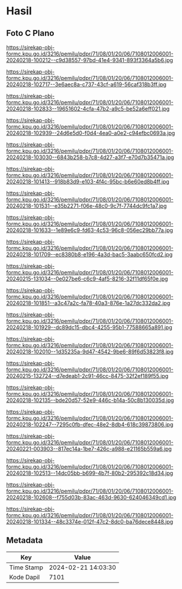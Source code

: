# Hasil

## Foto C Plano

https://sirekap-obj-formc.kpu.go.id/3216/pemilu/pdpr/71/08/01/20/06/7108012006001-20240218-100212--c9d38557-97bd-41e4-9341-893f3364a5b6.jpg

https://sirekap-obj-formc.kpu.go.id/3216/pemilu/pdpr/71/08/01/20/06/7108012006001-20240218-102717--3e6aec8a-c737-43cf-a619-56caf318b3ff.jpg

https://sirekap-obj-formc.kpu.go.id/3216/pemilu/pdpr/71/08/01/20/06/7108012006001-20240218-102833--19651602-4cfa-47b2-a9c5-be52a6eff021.jpg

https://sirekap-obj-formc.kpu.go.id/3216/pemilu/pdpr/71/08/01/20/06/7108012006001-20240218-102939--24d6e5d0-f0d4-4ea0-a0e2-c94efbc0693a.jpg

https://sirekap-obj-formc.kpu.go.id/3216/pemilu/pdpr/71/08/01/20/06/7108012006001-20240218-103030--6843b258-b7c8-4d27-a3f7-e70d7b35471a.jpg

https://sirekap-obj-formc.kpu.go.id/3216/pemilu/pdpr/71/08/01/20/06/7108012006001-20240218-101413--918b83d9-e103-4f4c-95bc-b6e60ed8b4ff.jpg

https://sirekap-obj-formc.kpu.go.id/3216/pemilu/pdpr/71/08/01/20/06/7108012006001-20240218-101531--e35b2271-f06e-48c0-9c7f-7744dc9fc1a7.jpg

https://sirekap-obj-formc.kpu.go.id/3216/pemilu/pdpr/71/08/01/20/06/7108012006001-20240218-101633--1e89e6c9-fd63-4c53-96c8-056ec29bb77a.jpg

https://sirekap-obj-formc.kpu.go.id/3216/pemilu/pdpr/71/08/01/20/06/7108012006001-20240218-101709--ec8380b8-e196-4a3d-bac5-3aabc650fcd2.jpg

https://sirekap-obj-formc.kpu.go.id/3216/pemilu/pdpr/71/08/01/20/06/7108012006001-20240215-131034--0e027be6-c6c9-4af5-8216-32f11df65f0e.jpg

https://sirekap-obj-formc.kpu.go.id/3216/pemilu/pdpr/71/08/01/20/06/7108012006001-20240218-101851--a3c47a2c-fa78-40a3-876e-1a27dc332da2.jpg

https://sirekap-obj-formc.kpu.go.id/3216/pemilu/pdpr/71/08/01/20/06/7108012006001-20240218-101929--dc89dc15-dbc4-4255-95b1-77588665a891.jpg

https://sirekap-obj-formc.kpu.go.id/3216/pemilu/pdpr/71/08/01/20/06/7108012006001-20240218-102010--1d35235a-9d47-4542-9be6-89f6d53823f8.jpg

https://sirekap-obj-formc.kpu.go.id/3216/pemilu/pdpr/71/08/01/20/06/7108012006001-20240215-132724--d7edeab1-2c91-46cc-8475-32f2ef189f55.jpg

https://sirekap-obj-formc.kpu.go.id/3216/pemilu/pdpr/71/08/01/20/06/7108012006001-20240218-102135--bde20d57-52e9-446c-b14a-50c8b130035d.jpg

https://sirekap-obj-formc.kpu.go.id/3216/pemilu/pdpr/71/08/01/20/06/7108012006001-20240218-102247--7295c0fb-dfec-48e2-8db4-618c39873806.jpg

https://sirekap-obj-formc.kpu.go.id/3216/pemilu/pdpr/71/08/01/20/06/7108012006001-20240221-003903--817ec14a-1be7-426c-a988-e21165b559a6.jpg

https://sirekap-obj-formc.kpu.go.id/3216/pemilu/pdpr/71/08/01/20/06/7108012006001-20240218-102513--14dc05bb-b699-4b7f-80b2-295392c18d34.jpg

https://sirekap-obj-formc.kpu.go.id/3216/pemilu/pdpr/71/08/01/20/06/7108012006001-20240218-102608--f755d03b-83ac-463d-9630-624046349cd1.jpg

https://sirekap-obj-formc.kpu.go.id/3216/pemilu/pdpr/71/08/01/20/06/7108012006001-20240218-101334--48c3374e-012f-47c2-8dc0-ba76dece8448.jpg


## Metadata

| Key        | Value               |
| ---------- | ------------------- |
| Time Stamp | 2024-02-21 14:03:30 |
| Kode Dapil | 7101                |



